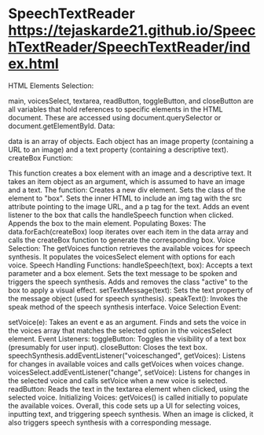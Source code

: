 # SpeechTextReader       https://tejaskarde21.github.io/SpeechTextReader/SpeechTextReader/index.html


 HTML Elements Selection:

 main, voicesSelect, textarea, readButton, toggleButton, and closeButton are all variables that hold references to specific elements in the HTML document. These are accessed using document.querySelector or document.getElementById.
 Data:

 data is an array of objects. Each object has an image property (containing a URL to an image) and a text property (containing a descriptive text).
 createBox Function:

 This function creates a box element with an image and a descriptive text.
 It takes an item object as an argument, which is assumed to have an image and a text.
 The function:
 Creates a new div element.
 Sets the class of the element to "box".
 Sets the inner HTML to include an img tag with the src attribute pointing to the image URL, and a p tag for the text.
 Adds an event listener to the box that calls the handleSpeech function when clicked.
 Appends the box to the main element.
 Populating Boxes:
 The data.forEach(createBox) loop iterates over each item in the data array and calls the createBox function to generate the corresponding box.
 Voice Selection:
 The getVoices function retrieves the available voices for speech synthesis. It populates the voicesSelect element with options for each voice.
 Speech Handling Functions:
 handleSpeech(text, box):
 Accepts a text parameter and a box element.
 Sets the text message to be spoken and triggers the speech synthesis.
 Adds and removes the class "active" to the box to apply a visual effect.
 setTextMessage(text):
 Sets the text property of the message object (used for speech synthesis).
 speakText():
 Invokes the speak method of the speech synthesis interface.
 Voice Selection Event:

 setVoice(e):
 Takes an event e as an argument.
 Finds and sets the voice in the voices array that matches the selected option in the voicesSelect element.
 Event Listeners:
 toggleButton:
 Toggles the visibility of a text box (presumably for user input).
 closeButton:
 Closes the text box.
 speechSynthesis.addEventListener("voiceschanged", getVoices):
 Listens for changes in available voices and calls getVoices when voices change. 
 voicesSelect.addEventListener("change", setVoice):
 Listens for changes in the selected voice and calls setVoice when a new voice is selected.
 readButton:
 Reads the text in the textarea element when clicked, using the selected voice.
 Initializing Voices:
 getVoices() is called initially to populate the available voices.
 Overall, this code sets up a UI for selecting voices, inputting text, and triggering speech synthesis. When an image is clicked, it also triggers speech synthesis with a corresponding message.



